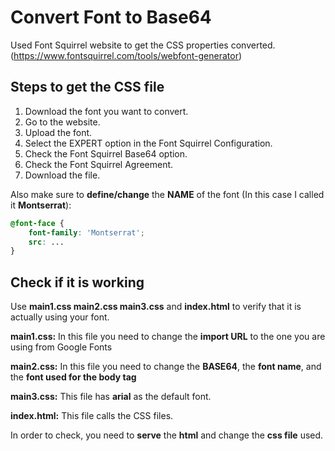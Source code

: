 # Convert Font to Base64

Used Font Squirrel website to get the CSS properties converted. (https://www.fontsquirrel.com/tools/webfont-generator)

## Steps to get the CSS file

1. Download the font you want to convert.
2. Go to the website.
3. Upload the font.
4. Select the EXPERT option in the Font Squirrel Configuration.
5. Check the Font Squirrel Base64 option.
6. Check the Font Squirrel Agreement.
7. Download the file.

Also make sure to __define/change__ the __NAME__ of the font (In this case I called it __Montserrat__):

```css
@font-face {
    font-family: 'Montserrat';
    src: ...
}
```

## Check if it is working

Use __main1.css main2.css main3.css__ and __index.html__ to verify that it is actually using your font.

__main1.css:__ In this file you need to change the __import URL__ to the one you are using from Google Fonts

__main2.css:__ In this file you need to change the __BASE64__, the __font name__, and the __font used for the body tag__

__main3.css:__ This file has __arial__ as the default font.

__index.html:__ This file calls the CSS files.

In order to check, you need to __serve__ the __html__ and change the __css file__ used. 
